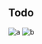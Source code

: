 
## Todo
![a](https://user-images.githubusercontent.com/75622445/187467206-000fee56-a52d-4318-8f0c-1f8a8642e094.jpeg)
![b](https://user-images.githubusercontent.com/75622445/187467220-668e7ed2-af67-4bfa-af93-7004a3f86d72.jpeg)

